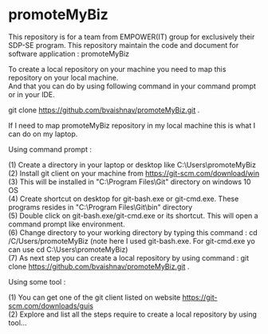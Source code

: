 # promoteMyBiz
This repository is for a team from EMPOWER(IT) group for exclusively their SDP-SE program. This repository maintain the code and document for software application : promoteMyBiz

To create a local repository on your machine you need to map this repository on your local machine.</BR>
And that you can do by using following command in your command prompt or in your IDE.

git clone https://github.com/bvaishnav/promoteMyBiz.git .

If I need to map promoteMyBiz repository in my local machine this is what I can do on my laptop. 

Using command prompt :

(1) Create a directory in your laptop or desktop like C:\Users\promoteMyBiz</BR>
(2) Install git client on your machine from https://git-scm.com/download/win</BR>
(3) This will be installed in "C:\Program Files\Git" directory on windows 10 OS</BR>
(4) Create shortcut on desktop for git-bash.exe or git-cmd.exe. These programs resides in "C:\Program Files\Git\bin" directory</BR>
(5) Double click on git-bash.exe/git-cmd.exe or its shortcut. This will open a command prompt like environment.</BR>
(6) Change directory to your working directory by typing this command : cd /C/Users/promoteMyBiz (note here I used git-bash.exe. For git-cmd.exe yo can use cd C:\Users\promoteMyBiz)</BR>
(7) As next step you can create a local repository by using command : git clone https://github.com/bvaishnav/promoteMyBiz.git . </BR>

Using some tool :

(1) You can get one of the git client listed on website https://git-scm.com/downloads/guis </BR>
(2) Explore and list all the steps require to create a local repository by using tool...</BR>
